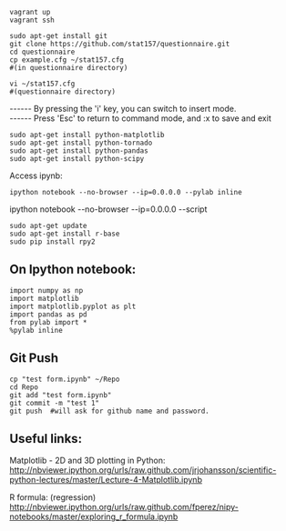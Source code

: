 ```
vagrant up  
vagrant ssh 
```
```
sudo apt-get install git  
git clone https://github.com/stat157/questionnaire.git  
cd questionnaire
cp example.cfg ~/stat157.cfg 
#(in questionnaire directory)
```
```
vi ~/stat157.cfg 
#(questionnaire directory)  
```
------ By pressing the 'i' key, you can switch to insert mode.  
------ Press 'Esc' to return to command mode, and :x to save and exit  

```
sudo apt-get install python-matplotlib  
sudo apt-get install python-tornado  
sudo apt-get install python-pandas
sudo apt-get install python-scipy
```
Access ipynb:
```
ipython notebook --no-browser --ip=0.0.0.0 --pylab inline  
```
ipython notebook --no-browser --ip=0.0.0.0 --script  

```
sudo apt-get update  
sudo apt-get install r-base  
sudo pip install rpy2
```

On Ipython notebook:  
-------------------------------------------------------------------------------------------------
```
import numpy as np  
import matplotlib
import matplotlib.pyplot as plt  
import pandas as pd  
from pylab import *  
%pylab inline
```

Git Push  
---------------------  
```
cp "test form.ipynb" ~/Repo  
cd Repo  
git add "test form.ipynb"  
git commit -m "test 1"  
git push  #will ask for github name and password.
```


Useful links:  
-----------------
Matplotlib - 2D and 3D plotting in Python:  
http://nbviewer.ipython.org/urls/raw.github.com/jrjohansson/scientific-python-lectures/master/Lecture-4-Matplotlib.ipynb  

R formula: (regression)  
http://nbviewer.ipython.org/urls/raw.github.com/fperez/nipy-notebooks/master/exploring_r_formula.ipynb  

